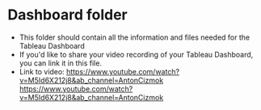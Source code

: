 # Dashboard folder

- This folder should contain all the information and files needed for the Tableau Dashboard
- If you'd like to share your video recording of your Tableau Dashboard, you can link it in this file.
- Link to video: https://www.youtube.com/watch?v=M5Id6X212j8&ab_channel=AntonCizmok
https://www.youtube.com/watch?v=M5Id6X212j8&ab_channel=AntonCizmok 
